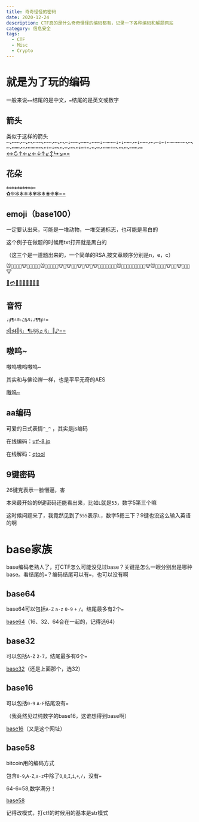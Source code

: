 ```yaml
---
title: 奇奇怪怪的密码
date: 2020-12-24
description: CTF真的是什么奇奇怪怪的编码都有，记录一下各种编码和解题网站
category: 信息安全
tags:
  - CTF
  - Misc
  - Crypto
---
```

# 就是为了玩的编码
一般来说`==`结尾的是中文，`=`结尾的是英文或数字
## 箭头
类似于这样的箭头  
`←↘←←←↗←↘←↖←→←↖←←←↗←↘←↖←↓←↔←↙←↔←↙←←←↓←→←←←↓←↓←↔←↗←↕←↔←↗←↗←↕←↑←→←→←→←↖←↖←↘←↔←↗←↗←→←↔←↖←↑←↓←↖←↙←↙←↖←↕←↑←↙←↙←↗←→←↑←↖←↖←↘←↔←↗=`  
[↔↻↑←↙←↓↑↙↕↳↘==](https://www.qqxiuzi.cn/bianma/wenbenjiami.php?s=jiantou)
## 花朵
`✻❁✻❀✻❀✻✾✻❂=`  
[✿❊✼✻❄✻✾✼❄❀❈❃==](https://www.qqxiuzi.cn/bianma/wenbenjiami.php?s=huaduo)
## emoji（base100）
一定要认出来，可能是一堆动物，一堆交通标志，也可能是黑白的  
  
这个例子在做题的时候用txt打开就是黑白的  
  
（这三个是一道题出来的，一个简单的RSA,按文章顺序分别是n，e，c） 
  
`🐭🐬🐩🐬🐧🐮🐨🐰🐨🐪🐨🐭🐰🐰🐰🐧🐫🐮🐫🐮🐯🐬🐮🐬🐮🐨🐮🐧🐪🐧🐫🐧🐪🐬🐭🐨🐬🐫🐨🐨🐯🐩🐯🐯🐮🐭🐧🐬🐩🐯🐮🐰🐧🐮🐧🐩🐰🐮`  
  
[📛💳💗📠👷👸📠💎💟](https://ctf.bugku.com/tool/base100)
## 音符
`♩∮¶♯♬♭♫§♬♩♩¶¶∮♯=`  
  
[♯‖♯∮‖§♩¶♭§§♬§♩‖♪==](https://www.qqxiuzi.cn/bianma/wenbenjiami.php?s=yinyue)

## 嗷呜~
  嗷呜嗷呜嗷呜~
  
  其实和与佛论禅一样，也是平平无奇的AES
  
  [嗷呜~](https://www.shouyinyizhe.com/)
## aa编码
可爱的日式表情`^_^`  ，其实是js编码  
  
在线编码：[utf-8.jp](https://utf-8.jp/public/aaencode.html)  
  
在线解码：[qtool](https://www.qtool.net/decode)
## 9键密码
  26键党表示一脸懵逼，害
  
  本来最开始的9键密码还能看出来，比如`L`就是`53`，数字5第三个嘛  
  
  这时候问题来了，我竟然见到了`555`表示`L`，数字5摁三下？9键也没这么输入英语的啊
# base家族
base编码老熟人了，打CTF怎么可能没见过base？关键是怎么一眼分别出是哪种base。看结尾的`=`？编码结尾可以有`=`，也可以没有啊
## base64
base64可以包括`A-Z` `a-z` `0-9` `+` `/`。结尾最多有2个`=`  
  
[base64](http://ctf.ssleye.com/base64.html)（16、32、64合在一起的，记得选64）
## base32
可以包括`A-Z` `2-7`，结尾最多有6个`=`  
  
[base32](http://ctf.ssleye.com/base64.html)（还是上面那个，选32）
## base16
可以包括`0-9` `A-F`结尾没有`=`  
  
（我竟然见过纯数字的base16，这谁想得到base啊）  
  
[base16](http://ctf.ssleye.com/base64.html)（又是这个网址）
## base58
bitcoin用的编码方式  
  
包含`0-9`,`A-Z`,`a-z`中除了`O`,`0`,`I`,`i`,`+`,`/`，没有`=`  
    
64-6=58,数学满分！
  
[base58](http://ctf.ssleye.com/base58w.html)  
  
记得改模式，打ctf的时候用的基本是str模式